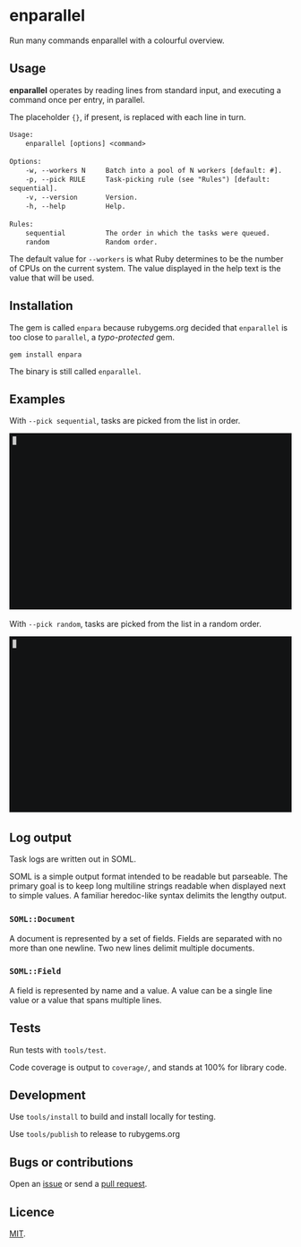 # enparallel

Run many commands enparallel with a colourful overview.

## Usage

 **enparallel** operates by reading lines from standard input, and executing a command once per entry, in parallel.

The placeholder `{}`, if present, is replaced with each line in turn.

```
Usage:
    enparallel [options] <command>

Options:
    -w, --workers N     Batch into a pool of N workers [default: #].
    -p, --pick RULE     Task-picking rule (see "Rules") [default: sequential].
    -v, --version       Version.
    -h, --help          Help.

Rules:
    sequential          The order in which the tasks were queued.
    random              Random order.
```

The default value for `--workers` is what Ruby determines to be the number of CPUs on the current system. The value displayed in the help text is the value that will be used.

## Installation

The gem is called `enpara` because rubygems.org decided that `enparallel` is too close to `parallel`, a _typo-protected_ gem.

```
gem install enpara
```

The binary is still called `enparallel`.

## Examples

With `--pick sequential`, tasks are picked from the list in order.

![](examples/sequential.gif)

With `--pick random`, tasks are picked from the list in a random order.

![](examples/random.gif)

## Log output

Task logs are written out in SOML.

SOML is a simple output format intended to be readable but parseable. The primary goal is to keep long multiline strings readable when displayed next to simple values. A familiar heredoc-like syntax delimits the lengthy output.

### `SOML::Document`

A document is represented by a set of fields. Fields are separated with no more than one newline. Two new lines delimit multiple documents.

### `SOML::Field`

A field is represented by name and a value. A value can be a single line value or a value that spans multiple lines.

## Tests

Run tests with `tools/test`.

Code coverage is output to `coverage/`, and stands at 100% for library code.

## Development

Use `tools/install` to build and install locally for testing.

Use `tools/publish` to release to rubygems.org

## Bugs or contributions

Open an [issue](http://github.com/crdx/enparallel/issues) or send a [pull request](http://github.com/crdx/enparallel/pulls).

## Licence

[MIT](LICENCE.md).
